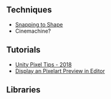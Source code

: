 ## Techniques
* [Snapping to Shape](https://mobile.twitter.com/enralis/status/1139926820151865349)
* Cinemachine?

## Tutorials

* [Unity Pixel Tips - 2018](https://mobile.twitter.com/Davitsu/status/956499799133573120)
* [Display an Pixelart Preview in Editor](https://twitter.com/MaheshAthirala/status/1143436469479997440)

## Libraries
